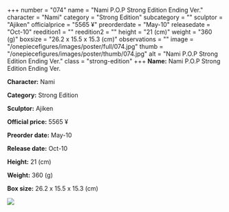 +++
number = "074"
name = "Nami P.O.P Strong Edition Ending Ver."
character = "Nami"
category = "Strong Edition"
subcategory = ""
sculptor = "Ajiken"
officialprice = "5565 ¥"
preorderdate = "May-10"
releasedate = "Oct-10"
reedition1 = ""
reedition2 = ""
height = "21 (cm)"
weight = "360 (g)"
boxsize = "26.2 x 15.5 x 15.3 (cm)"
observations = ""
image = "/onepiecefigures/images/poster/full/074.jpg"
thumb = "/onepiecefigures/images/poster/thumb/074.jpg"
alt = "Nami P.O.P Strong Edition Ending Ver."
class = "strong-edition"
+++
**Name:** Nami P.O.P Strong Edition Ending Ver.

**Character:** Nami

**Category:** Strong Edition 

**Sculptor:** Ajiken

**Official price:** 5565 ¥

**Preorder date:** May-10

**Release date:** Oct-10

**Height:** 21 (cm)

**Weight:** 360 (g)

**Box size:** 26.2 x 15.5 x 15.3 (cm)

<img src="/onepiecefigures/images/poster/thumb/074.jpg">